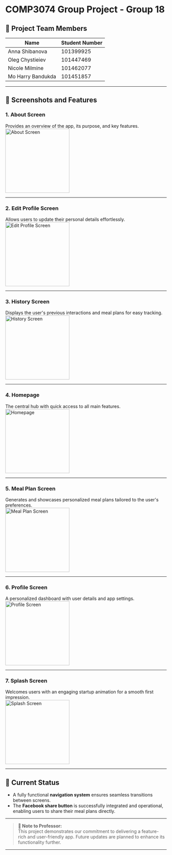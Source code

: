 # **COMP3074 Group Project - Group 18**

## 👥 **Project Team Members**

| **Name**          | **Student Number** |
|-------------------|--------------------|
| Anna Shibanova    | 101399925         |
| Oleg Chystieiev   | 101447469         |
| Nicole Milmine    | 101462077         |
| Mo Harry Bandukda | 101451857         |

---

## 📱 **Screenshots and Features**

### **1. About Screen**
Provides an overview of the app, its purpose, and key features.  
<img src="Screenshot/About.png" alt="About Screen" width="200"/>

---

### **2. Edit Profile Screen**
Allows users to update their personal details effortlessly.  
<img src="Screenshot/Edit%20Profile.png" alt="Edit Profile Screen" width="200"/>

---

### **3. History Screen**
Displays the user's previous interactions and meal plans for easy tracking.  
<img src="Screenshot/History.png" alt="History Screen" width="200"/>

---

### **4. Homepage**
The central hub with quick access to all main features.  
<img src="Screenshot/Homepage.png" alt="Homepage" width="200"/>

---

### **5. Meal Plan Screen**
Generates and showcases personalized meal plans tailored to the user's preferences.  
<img src="Screenshot/MealPlan.png" alt="Meal Plan Screen" width="200"/>

---

### **6. Profile Screen**
A personalized dashboard with user details and app settings.  
<img src="Screenshot/Profile.png" alt="Profile Screen" width="200"/>

---

### **7. Splash Screen**
Welcomes users with an engaging startup animation for a smooth first impression.  
<img src="Screenshot/Splash%20Screen.png" alt="Splash Screen" width="200"/>

---

## 🚀 **Current Status**

- A fully functional **navigation system** ensures seamless transitions between screens.
- The **Facebook share button** is successfully integrated and operational, enabling users to share their meal plans directly.

---

> **📌 Note to Professor:**  
> This project demonstrates our commitment to delivering a feature-rich and user-friendly app. Future updates are planned to enhance its functionality further.

---
